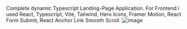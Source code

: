 Complete dynamic Typescript Landing-Page Application. For Frontend i used React, Typescript, Vite, Tailwind, Hero Icons, Framer Motion, React Form Submit, React Anchor Link Smooth Scroll. 
![image](https://github.com/Clemix21/Accesstra/assets/92445409/3a24afb2-2124-4cdb-ba96-348e57329b93)
